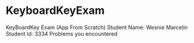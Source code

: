 # KeyboardKeyExam
KeyBoardKey Exam (App From Scratch)
Student Name: Wesnie Marcelin
Student Id: 3334
Problems you encountered

